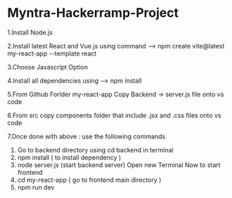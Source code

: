 # Myntra-Hackerramp-Project

1.Install Node.js

2.Install latest React and Vue.js using command --> npm create vite@latest my-react-app --template react

3.Choose Javascript Option

4.Install all dependencies using --> npm install

5.From Github Forlder my-react-app Copy Backend -> server.js file onto vs code

6.From src copy components folder that include .jsx and .css files onto vs code

7.Once done with above : use the following commands
 1. Go to backend directory using cd backend in terminal
 2. npm install ( to install dependency )
 3. node server.js (start backend server)
 Open new Terminal
 Now to start frontend
 1. cd my-react-app ( go to frontend main directory )
 2. npm run dev
